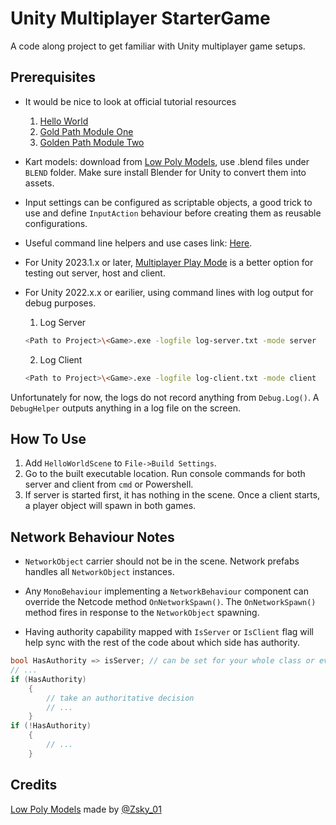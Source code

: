 # Unity Multiplayer StarterGame

A code along project to get familiar with Unity multiplayer game setups.

## Prerequisites

- It would be nice to look at official tutorial resources
  1. [Hello World](https://docs-multiplayer.unity3d.com/netcode/current/tutorials/helloworld/)
  2. [Gold Path Module One](https://docs-multiplayer.unity3d.com/netcode/current/tutorials/goldenpath_series/goldenpath_one/)
  3. [Golden Path Module Two](https://docs-multiplayer.unity3d.com/netcode/current/tutorials/goldenpath_series/goldenpath_two/)

- Kart models: download from [Low Poly Models](https://opengameart.org/content/modular-karts), use .blend files under `BLEND` folder. Make sure install Blender for Unity to convert them into assets.
- Input settings can be configured as scriptable objects, a good trick to use and define `InputAction` behaviour before creating them as reusable configurations.
- Useful command line helpers and use cases link: [Here](https://docs-multiplayer.unity3d.com/netcode/current/tutorials/command-line-helper/).
- For Unity 2023.1.x or later, [Multiplayer Play Mode](https://docs-multiplayer.unity3d.com/tools/1.1.0/mppm/) is a better option for testing out server, host and client.
- For Unity 2022.x.x or earilier, using command lines with log output for debug purposes.

  1. Log Server

  ```bash
  <Path to Project>\<Game>.exe -logfile log-server.txt -mode server
  ```

  2. Log Client

  ```bash
  <Path to Project>\<Game>.exe -logfile log-client.txt -mode client
  ```

Unfortunately for now, the logs do not record anything from `Debug.Log()`. A `DebugHelper` outputs anything in a log file on the screen.

## How To Use

1. Add `HelloWorldScene` to `File->Build Settings`.
2. Go to the built executable location. Run console commands for both server and client from `cmd` or Powershell.
3. If server is started first, it has nothing in the scene. Once a client starts, a player object will spawn in both games.

## Network Behaviour Notes

- `NetworkObject` carrier should not be in the scene. Network prefabs handles all `NetworkObject` instances.
- Any `MonoBehaviour` implementing a `NetworkBehaviour` component can override the Netcode method `OnNetworkSpawn()`. The `OnNetworkSpawn()` method fires in response to the `NetworkObject` spawning.

- Having authority capability mapped with `IsServer` or `IsClient` flag will help sync with the rest of the code about which side has authority.
  
```csharp
bool HasAuthority => isServer; // can be set for your whole class or even project
// ...
if (HasAuthority)
    { 
        // take an authoritative decision
        // ...
    }
if (!HasAuthority)
    {
        // ...
    }
```

## Credits

[Low Poly Models](https://opengameart.org/content/modular-karts) made by [@Zsky_01](https://www.patreon.com/Zsky)
